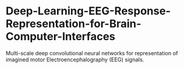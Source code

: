 # Deep-Learning-EEG-Response-Representation-for-Brain-Computer-Interfaces

Multi-scale deep convolutional neural networks for representation of imagined motor Electroencephalography (EEG) signals.
